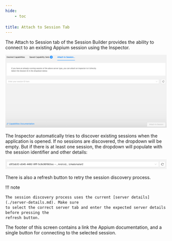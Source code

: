 ```yaml
---
hide:
    - toc

title: Attach to Session Tab
---
```


The Attach to Session tab of the Session Builder provides the ability to connect to an existing
Appium session using the Inspector.

![Attach to Session](assets/images/attach-to-session/attach-to-session.png)

The Inspector automatically tries to discover existing sessions when the application is opened.
If no sessions are discovered, the dropdown will be empty. But if there is at least one session,
the dropdown will populate with the session identifier and other details:

![Found Session](assets/images/attach-to-session/found-session.png)

There is also a refresh button to retry the session discovery process.

!!! note

    The session discovery process uses the current [server details](./server-details.md). Make sure
    to select the correct server tab and enter the expected server details before pressing the
    refresh button.

The footer of this screen contains a link the Appium documentation, and a single button for
connecting to the selected session.
